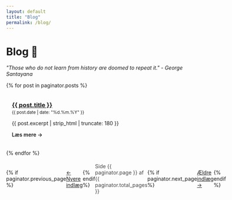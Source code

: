 ```yaml
---
layout: default
title: "Blog"
permalink: /blog/
---
```


# Blog 📝

_"Those who do not learn from history are doomed to repeat it." - George Santayana_

<ul class="post-list">
  {% for post in paginator.posts %}
    <li class="post-item">
      <h3><a href="{{ post.url | relative_url }}">{{ post.title }}</a></h3>
      <small>{{ post.date | date: "%d.%m.%Y" }}</small>
      <p>{{ post.excerpt | strip_html | truncate: 180 }}</p>
      <a class="readmore" href="{{ post.url | relative_url }}">Læs mere →</a>
    </li>
  {% endfor %}
</ul>

<nav class="pager">
  {% if paginator.previous_page %}
    <a class="prev" href="{{ paginator.previous_page_path | relative_url }}">← Nyere indlæg</a>
  {% endif %}
  <span class="page-info">Side {{ paginator.page }} af {{ paginator.total_pages }}</span>
  {% if paginator.next_page %}
    <a class="next" href="{{ paginator.next_page_path | relative_url }}">Ældre indlæg →</a>
  {% endif %}
</nav>

<style>
.post-list{list-style:none;margin:0;padding:0;display:grid;gap:1.1rem}
.post-item{background:rgba(255,255,255,.04);border:1px solid rgba(255,255,255,.07);border-radius:.5rem;padding:.9rem}
.post-item h3{margin:.1rem 0 .2rem}
.post-item .readmore{font-weight:600;text-decoration:none}
.pager{display:flex;align-items:center;justify-content:space-between;margin:1.2rem 0 .4rem}
.pager .page-info{opacity:.8}
</style>
